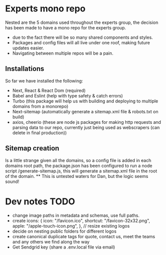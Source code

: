 # Experts mono repo

Nested are the 5 domains used throughout the experts group, the decision has been made to have a mono repo for the experts group.

- due to the fact there will be so many shared components and styles.
- Packages and config files will all live under one roof, making future updates easier.
- Navigating between multiple repos will be a pain.

## Installations

So far we have installed the following:

- Next, React & React Dom (required)
- Babel and Eslint (help with type safety & catch errors)
- Turbo (this package will help us with building and deploying to multiple domains from a monorepo)
- Next-sitemap (automatically generate a sitemap.xml file & robots.txt on build)
- axios, cheerio (these are node js packages for making http requests and parsing data to our repo, currently just being used as webscrapers (can delete in final production))

## Sitemap creation

Is a little strange given all the domains, so a config file is added in each domains root path, the package.json has been configured to run a node script /generate-sitemap.js, this will generate a sitemap.xml file in the root of the domain.
\*\* This is untested waters for Dan, but the logic seems sound!

# Dev notes TODO

- change image paths in metadata and schemas, use full paths.
- create icons: {
  icon: "/favicon.ico",
  shortcut: "/favicon-32x32.png",
  apple: "/apple-touch-icon.png",
  },
  // resize existing logos
- decide on nesting public folders for different logos
- create canonical duplicate tags for quote, contact us, meet the teams and any others we find along the way
- Get Sendgrid key (share a .env.local file via email)
